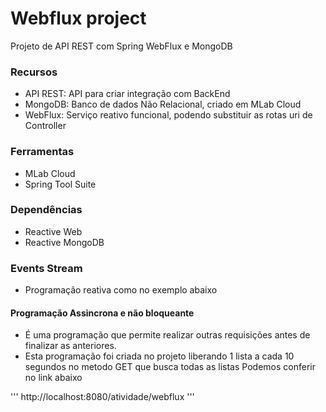 # Webflux project
 Projeto de API REST com Spring WebFlux e MongoDB

### Recursos
- API REST: API para criar integração com BackEnd
- MongoDB: Banco de dados Não Relacional, criado em MLab Cloud 
- WebFlux: Serviço reativo funcional, podendo substituir as rotas uri de Controller

### Ferramentas 
- MLab Cloud
- Spring Tool Suite

### Dependências
- Reactive Web
- Reactive MongoDB

### Events Stream
- Programação reativa como no exemplo abaixo
#### Programação Assincrona e não bloqueante
- É uma programação que permite realizar outras requisições antes de finalizar as anteriores.
- Esta programação foi criada no projeto liberando 1 lista a cada 10 segundos no metodo GET que busca todas as listas
Podemos conferir no link abaixo

'''
http://localhost:8080/atividade/webflux
'''
